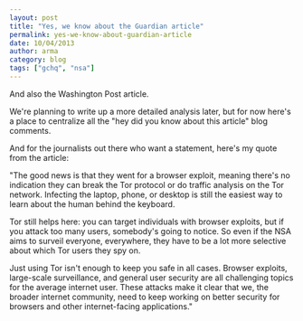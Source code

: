 ```yaml
---
layout: post
title: "Yes, we know about the Guardian article"
permalink: yes-we-know-about-guardian-article
date: 10/04/2013
author: arma
category: blog
tags: ["gchq", "nsa"]
---
```


And also the Washington Post article.

We're planning to write up a more detailed analysis later, but for now here's a place to centralize all the "hey did you know about this article" blog comments.

And for the journalists out there who want a statement, here's my quote from the article:

"The good news is that they went for a browser exploit, meaning there's no indication they can break the Tor protocol or do traffic analysis on the Tor network. Infecting the laptop, phone, or desktop is still the easiest way to learn about the human behind the keyboard.

Tor still helps here: you can target individuals with browser exploits, but if you attack too many users, somebody's going to notice. So even if the NSA aims to surveil everyone, everywhere, they have to be a lot more selective about which Tor users they spy on.

Just using Tor isn't enough to keep you safe in all cases. Browser exploits, large-scale surveillance, and general user security are all challenging topics for the average internet user. These attacks make it clear that we, the broader internet community, need to keep working on better security for browsers and other internet-facing applications."

